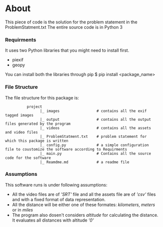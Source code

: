 # About

This piece of code is the solution for the problem statement in the ProblemStatment.txt
The entire source code is in Python 3

### Requirments

It uses two Python libraries that you might need to install first.
- piexif
- geopy

You can install both the libraries through pip
  $ pip install <package_name>

### File Structure

The file structure for this package is:

              project
                    |_ images                 # contains all the exif tagged images
                    |_ output                 # contains all the output files generated by the program       
                    |_ videos                 # contains all the assets and video files
                    |_ ProblemStatment.txt    # problem statement for which this package is written
                    |_ config.py              # a simple configuration file to coustomize the software according to Requirments
                    |_ main.py                # Contains all the source code for the software
                    |_ Reamdme.md             # a readme file

### Assumptions

This software runs is under following assumptions:
- All the video files are of *'SRT'* file and all the assets file are of *'csv'* files and with a fixed format of data representation.
- All the distance will be either one of these formates: *kilometers*, *meters* or in *miles*
- The program also dosen't considers *altitude* for calculating the distance. It evaluates all distances with altitude *'0'*
